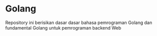 # Golang
Repository ini berisikan dasar dasar bahasa pemrograman Golang dan fundamental Golang untuk pemrograman backend Web
